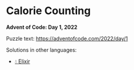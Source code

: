 # Calorie Counting

**Advent of Code: Day 1, 2022**

Puzzle text: <https://adventofcode.com/2022/day/1>

Solutions in other languages:

- [💧 Elixir](../../../elixir/lib/2022/01_calorie_counting/README.md)
